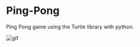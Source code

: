 # Ping-Pong
Ping Pong game using the Turtle library with python.

![gif](https://user-images.githubusercontent.com/114730258/197328540-520a7c0f-1c11-4be2-8436-a6ee356a75ad.gif)
